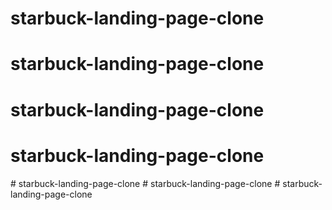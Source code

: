 # starbuck-landing-page-clone
# starbuck-landing-page-clone
# starbuck-landing-page-clone
# starbuck-landing-page-clone
#   s t a r b u c k - l a n d i n g - p a g e - c l o n e  
 #   s t a r b u c k - l a n d i n g - p a g e - c l o n e  
 #   s t a r b u c k - l a n d i n g - p a g e - c l o n e  
 